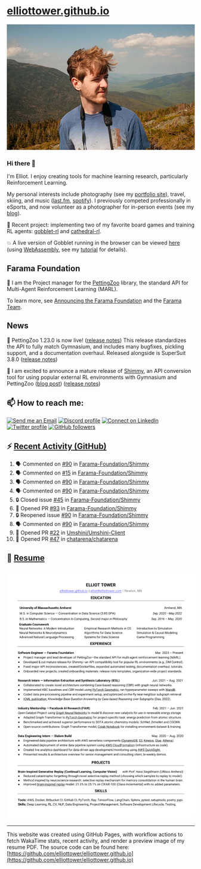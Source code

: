 # [elliottower.github.io](https://github.com/elliottower/elliottower.github.io)

[![A wild Elliot on Mt Washington](https://raw.githubusercontent.com/elliottower/elliottower.github.io/main/src/jpg/DSCF7539-600px.jpg?raw=true)](https://raw.githubusercontent.com/elliottower/elliottower.github.io/main/src/jpg/DSCF7539.jpg?raw=true)

### Hi there 👋

I'm Elliot. I enjoy creating tools for machine learning research, particularly Reinforcement Learning.

My personal interests include photography (see my [portfolio site](https://www.elliottower.com/)), travel, skiing, and music ([last.fm](https://www.last.fm/user/ajsdlfkwer), [spotify](https://open.spotify.com/user/12132818380)). I previously competed professionally in eSports, and now volunteer as a photographer for in-person events (see my [blog](https://www.elliottower.com/stories/?category=events)).

🤖 Recent project: implementing two of my favorite board games and training RL agents: [gobblet-rl](https://github.com/elliottower/gobblet-rl) and [cathedral-rl](https://github.com/elliottower/cathedral-rl). 

💥 A live version of Gobblet running in the browser can be viewed [here](https://elliottower.github.io/gobblet-rl/) (using [WebAssembly](https://webassembly.org/), see my [tutorial](https://github.com/elliottower/gobblet-rl/blob/main/tutorials/WebAssembly/web_assembly.md) for details).

## Farama Foundation

🚀 I am the Project manager for the [PettingZoo](https://github.com/Farama-Foundation/PettingZoo) library, the standard API for Multi-Agent Reinforcement Learning (MARL). 

To learn more, see [Announcing the Farama Foundation](https://farama.org/Announcing-The-Farama-Foundation) and the [Farama Team](https://farama.org/team).

## News

🎉 PettingZoo 1.23.0 is now live! ([release notes](https://github.com/Farama-Foundation/PettingZoo/releases/tag/1.23.0)) This release standardizes the API to fully match Gymnasium, and includes many bugfixes, pickling support, and a documentation overhaul. Released alongside is SuperSuit 3.8.0 ([release notes](https://github.com/Farama-Foundation/SuperSuit/releases/tag/3.8.0)) 

<!-- ![GitHub Release Date](https://img.shields.io/github/release-date/Farama-Foundation/PettingZoo) -->

🎉 I am excited to announce a mature release of [Shimmy](https://github.com/Farama-Foundation/Shimmy), an API conversion tool for using popular external RL environments with Gymnasium and PettingZoo ([blog post](https://farama.org/Announcing-Shimmy)) ([release notes](https://github.com/Farama-Foundation/Shimmy/releases/tag/v1.0.0)) 

## 📫 How to reach me:

 [![Send me an Email](https://img.shields.io/badge/email-elliot%40elliottower.com-blue)](mailto:elliot@elliottower.com)
 [![Discord profile](https://img.shields.io/badge/Discord-7289DA?style=flat&logo=discord&logoColor=white)](https://discord.com/users/83091537923145728)
 [![Connect on LinkedIn](https://img.shields.io/badge/--linkedin?label=LinkedIn&logo=LinkedIn&style=social)](https://www.linkedin.com/in/elliot-tower)
 [![Twitter profile](https://img.shields.io/twitter/follow/elliottower?style=social)](https://twitter.com/ElliotTower/)
 [![GitHub followers](https://img.shields.io/github/followers/elliottower?style=social)](https://github.com/elliottower/)

## ⚡ [Recent Activity (GitHub)](https://github.com/elliottower)

<!--START_SECTION:activity-->
1. 🗣 Commented on [#90](https://github.com/Farama-Foundation/Shimmy/issues/90) in [Farama-Foundation/Shimmy](https://github.com/Farama-Foundation/Shimmy)
2. 🗣 Commented on [#15](https://github.com/Farama-Foundation/Shimmy/issues/15) in [Farama-Foundation/Shimmy](https://github.com/Farama-Foundation/Shimmy)
3. 🗣 Commented on [#90](https://github.com/Farama-Foundation/Shimmy/issues/90) in [Farama-Foundation/Shimmy](https://github.com/Farama-Foundation/Shimmy)
4. 🗣 Commented on [#90](https://github.com/Farama-Foundation/Shimmy/issues/90) in [Farama-Foundation/Shimmy](https://github.com/Farama-Foundation/Shimmy)
5. 🔒 Closed issue [#45](https://github.com/Farama-Foundation/Shimmy/issues/45) in [Farama-Foundation/Shimmy](https://github.com/Farama-Foundation/Shimmy)
6. 💪 Opened PR [#93](https://github.com/Farama-Foundation/Shimmy/pull/93) in [Farama-Foundation/Shimmy](https://github.com/Farama-Foundation/Shimmy)
7. 🔒 Reopened issue [#90](https://github.com/Farama-Foundation/Shimmy/issues/90) in [Farama-Foundation/Shimmy](https://github.com/Farama-Foundation/Shimmy)
8. 🗣 Commented on [#90](https://github.com/Farama-Foundation/Shimmy/issues/90) in [Farama-Foundation/Shimmy](https://github.com/Farama-Foundation/Shimmy)
9. 💪 Opened PR [#22](https://github.com/Umshini/Umshini-Client/pull/22) in [Umshini/Umshini-Client](https://github.com/Umshini/Umshini-Client)
10. 💪 Opened PR [#47](https://github.com/chatarena/chatarena/pull/47) in [chatarena/chatarena](https://github.com/chatarena/chatarena)
<!--END_SECTION:activity-->

## 📄 [Resume](https://elliottower.github.io/src/pdf/resume.pdf)

<!-- PDF-TO-MARKDOWN:START -->
![Page 1](src/png/page1.png "Page 1")
---
<!-- PDF-TO-MARKDOWN:END -->

----

This website was created using GitHub Pages, with workflow actions to fetch WakaTime stats, recent activity, and render a preview image of my resume PDF. The source code can be found here: [https://github.com/elliottower/elliottower.github.io](https://github.com/elliottower/elliottower.github.io)
